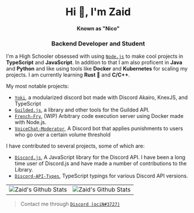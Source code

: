 <h1 align="center">Hi 👋, I'm Zaid</h1> 
<h4 align="center">Known as "Nico"</h5>
<h3 align="center">Backend Developer and Student</h3>

I'm a High Schooler obsessed with using [`Node.js`] to make cool projects in **TypeScript** and **JavaScript**. In addition to that I am also proficent in **Java** and **Python** and like using tools like **Docker** and **Kubernetes** for scaling my projects. I am currently learning **Rust 🦀** and **C/C++**.

My most notable projects:
* [`Yoki`](https://github.com/zaida04/Yoki), a modularized discord bot made with Discord Akairo, KnexJS, and TypeScript
* [`Guilded.js`](https://github.com/guildedjs/guilded.js), a library and other tools for the Guilded API.
* [`French-Fry`](https://github.com/zaida04/french-fry), (WIP) Arbitrary code execution server using Docker made with Node.js.
* [`VoiceChat-Moderator`](https://github.com/zaida04/voicechat-moderator), A Discord bot that applies punishments to users who go over a certain volume threshold

I have contributed to several projects, some of which are:
* [`Discord.js`](https://github.com/discordjs/discord.js), A JavaScript library for the Discord API. I have been a long time user of Discord.js and have made a number of contributions to the Library.
* [`Discord-API-Types`](https://github.com/discordjs/discord-api-types), TypeScript typings for various Discord API versions.

<table align="center">
	<tr>
			<td><img align="center" alt="Zaid's Github Stats" src="https://github-readme-stats.vercel.app/api?username=zaida04&count_private=true&show_icons=true&hide_border=true&theme=blue-green&include_all_commits=true" /></td>
			<td><img align="center" alt="Zaid's Github Stats" src="https://github-readme-stats.vercel.app/api/top-langs/?username=zaida04&theme=blue-green&hide=html,css" /></td>
		</tr>
</table>  

> Contact me through [`Discord (ociN#3727)`] 

[`Yoki`]: https://github.com/zaida04/yoki
[`Guilded.js`]: https://github.com/guildedjs/guildedjs
[`Node.js`]: https://nodejs.org/
[`Discord.js`]: https://github.com/discordjs/discord.js
[`dAPI-types`]: https://github.com/zaida04/discord-api-types

[`Discord (ociN#3727)`]: https://discord.com/users/500765481788112916
